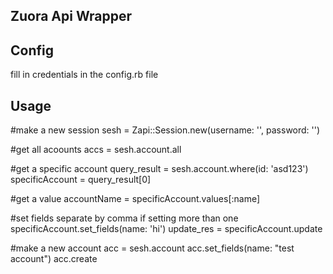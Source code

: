 ## Zuora Api Wrapper

## Config
fill in credentials in the config.rb file

## Usage
#make a new session
sesh = Zapi::Session.new(username: '', password: '')

#get all acoounts
accs = sesh.account.all

#get a specific account
query_result = sesh.account.where(id: 'asd123')
specificAccount = query_result[0]

#get a value
accountName = specificAccount.values[:name]

#set fields separate by comma if setting more than one
specificAccount.set_fields(name: 'hi')
update_res = specificAccount.update

#make a new account
acc = sesh.account
acc.set_fields(name: "test account")
acc.create


